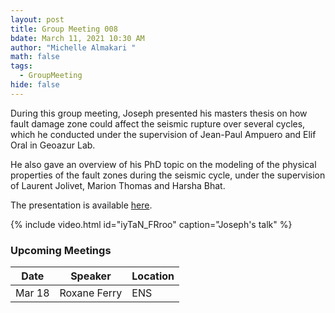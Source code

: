 ```yaml
---
layout: post
title: Group Meeting 008
bdate: March 11, 2021 10:30 AM
author: "Michelle Almakari "
math: false
tags:
  - GroupMeeting
hide: false
---
```

During this group meeting, Joseph presented his masters thesis on how fault damage zone could affect the seismic rupture over several cycles, which he conducted under the supervision of Jean-Paul Ampuero and Elif Oral in Geoazur Lab.

He also gave an overview of his PhD topic on the modeling of the physical properties of the fault zones during the seismic cycle, under the supervision of Laurent Jolivet, Marion Thomas and Harsha Bhat.

The presentation is available [here](https://www.dropbox.com/scl/fi/2ku6uloi7n37xkvd6sphh/PERSISMO-Group-Meeting_Flores_Joseph_final.pptx?dl=0&rlkey=diccachv4airi1zkvrb0c4m6m).

{% include video.html id="iyTaN_FRroo" caption="Joseph's talk" %}

### Upcoming Meetings

| Date   | Speaker      | Location |
| ------ | ------------ | -------- |
| Mar 18 | Roxane Ferry | ENS      |
